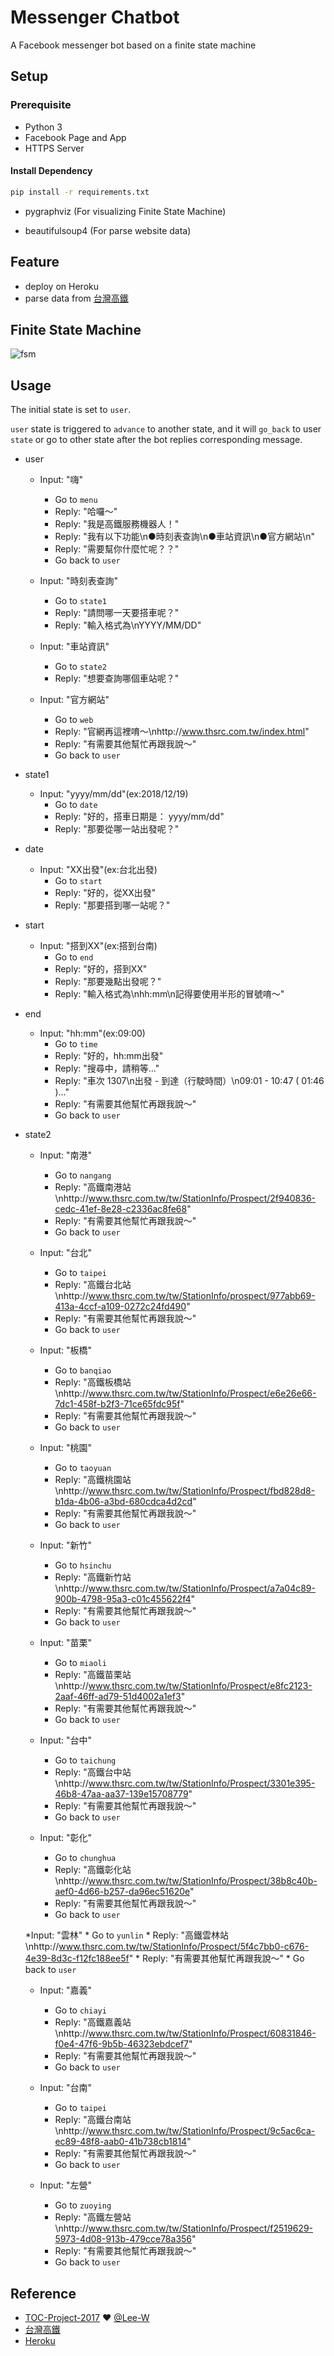 # Messenger Chatbot

A Facebook messenger bot based on a finite state machine

## Setup

### Prerequisite
* Python 3
* Facebook Page and App
* HTTPS Server

#### Install Dependency
```sh
pip install -r requirements.txt
```

* pygraphviz (For visualizing Finite State Machine)

* beautifulsoup4 (For parse website data)

## Feature
* deploy on Heroku
* parse data from [台灣高鐵](http://www.thsrc.com.tw/index.html)

## Finite State Machine
![fsm](./img/fsm.png)

## Usage
The initial state is set to `user`.

`user` state is triggered to `advance` to another state, and it will `go_back` to user `state` or go to other state after the bot replies corresponding message.

* user
	* Input: "嗨"
		* Go to `menu`
		* Reply: "哈囉～"
		* Reply: "我是高鐵服務機器人！"
		* Reply: "我有以下功能\n●時刻表查詢\n●車站資訊\n●官方網站\n"
		* Reply: "需要幫你什麼忙呢？？"
		* Go back to `user`

	* Input: "時刻表查詢"
		* Go to `state1`
		* Reply: "請問哪一天要搭車呢？"
		* Reply: "輸入格式為\nYYYY/MM/DD"

	* Input: "車站資訊"
		* Go to `state2`
		* Reply: "想要查詢哪個車站呢？"

	* Input: "官方網站"
		* Go to `web`
		* Reply: "官網再這裡唷～\nhttp://www.thsrc.com.tw/index.html"
		* Reply: "有需要其他幫忙再跟我說～"
		* Go back to `user`

* state1
	* Input: "yyyy/mm/dd"(ex:2018/12/19)
		* Go to `date`
		* Reply: "好的，搭車日期是： yyyy/mm/dd"
		* Reply: "那要從哪一站出發呢？"

* date
	* Input: "XX出發"(ex:台北出發)
		* Go to `start`
		* Reply: "好的，從XX出發"
		* Reply: "那要搭到哪一站呢？"

* start
	* Input: "搭到XX"(ex:搭到台南)
		* Go to `end`
		* Reply: "好的，搭到XX"
		* Reply: "那要幾點出發呢？"
		* Reply: "輸入格式為\nhh:mm\n記得要使用半形的冒號唷～"

* end
	* Input: "hh:mm"(ex:09:00)
		* Go to `time`
		* Reply: "好的，hh:mm出發"
		* Reply: "搜尋中，請稍等..."
		* Reply: "車次 1307\n出發 - 到達（行駛時間）\n09:01 - 10:47 ( 01:46 )..."
		* Reply: "有需要其他幫忙再跟我說～"
		* Go back to `user`

* state2
	* Input: "南港"
		* Go to `nangang`
		* Reply: "高鐵南港站\nhttp://www.thsrc.com.tw/tw/StationInfo/Prospect/2f940836-cedc-41ef-8e28-c2336ac8fe68"
		* Reply: "有需要其他幫忙再跟我說～"
		* Go back to `user`

	* Input: "台北"
		* Go to `taipei`
		* Reply: "高鐵台北站\nhttp://www.thsrc.com.tw/tw/StationInfo/prospect/977abb69-413a-4ccf-a109-0272c24fd490"
		* Reply: "有需要其他幫忙再跟我說～"
		* Go back to `user`
	
	* Input: "板橋"
		* Go to `banqiao`
		* Reply: "高鐵板橋站\nhttp://www.thsrc.com.tw/tw/StationInfo/Prospect/e6e26e66-7dc1-458f-b2f3-71ce65fdc95f"
		* Reply: "有需要其他幫忙再跟我說～"
		* Go back to `user`

	* Input: "桃園"
		* Go to `taoyuan`
		* Reply: "高鐵桃園站\nhttp://www.thsrc.com.tw/tw/StationInfo/Prospect/fbd828d8-b1da-4b06-a3bd-680cdca4d2cd"
		* Reply: "有需要其他幫忙再跟我說～"
		* Go back to `user`
	
	* Input: "新竹"
		* Go to `hsinchu`
		* Reply: "高鐵新竹站\nhttp://www.thsrc.com.tw/tw/StationInfo/Prospect/a7a04c89-900b-4798-95a3-c01c455622f4"
		* Reply: "有需要其他幫忙再跟我說～"
		* Go back to `user`

	* Input: "苗栗"
		* Go to `miaoli`
		* Reply: "高鐵苗栗站\nhttp://www.thsrc.com.tw/tw/StationInfo/Prospect/e8fc2123-2aaf-46ff-ad79-51d4002a1ef3"
		* Reply: "有需要其他幫忙再跟我說～"
		* Go back to `user`
	
	* Input: "台中"
		* Go to `taichung`
		* Reply: "高鐵台中站\nhttp://www.thsrc.com.tw/tw/StationInfo/Prospect/3301e395-46b8-47aa-aa37-139e15708779"
		* Reply: "有需要其他幫忙再跟我說～"
		* Go back to `user`

	* Input: "彰化"
		* Go to `chunghua`
		* Reply: "高鐵彰化站\nhttp://www.thsrc.com.tw/tw/StationInfo/Prospect/38b8c40b-aef0-4d66-b257-da96ec51620e"
		* Reply: "有需要其他幫忙再跟我說～"
		* Go back to `user`

	*Input: "雲林"
		* Go to `yunlin`
		* Reply: "高鐵雲林站\nhttp://www.thsrc.com.tw/tw/StationInfo/Prospect/5f4c7bb0-c676-4e39-8d3c-f12fc188ee5f"
		* Reply: "有需要其他幫忙再跟我說～"
		* Go back to `user`

	* Input: "嘉義"
		* Go to `chiayi`
		* Reply: "高鐵嘉義站\nhttp://www.thsrc.com.tw/tw/StationInfo/Prospect/60831846-f0e4-47f6-9b5b-46323ebdcef7"
		* Reply: "有需要其他幫忙再跟我說～"
		* Go back to `user`

	* Input: "台南"
		* Go to `taipei`
		* Reply: "高鐵台南站\nhttp://www.thsrc.com.tw/tw/StationInfo/Prospect/9c5ac6ca-ec89-48f8-aab0-41b738cb1814"
		* Reply: "有需要其他幫忙再跟我說～"
		* Go back to `user`

	* Input: "左營"
		* Go to `zuoying`
		* Reply: "高鐵左營站\nhttp://www.thsrc.com.tw/tw/StationInfo/Prospect/f2519629-5973-4d08-913b-479cce78a356"
		* Reply: "有需要其他幫忙再跟我說～"
		* Go back to `user`

## Reference
* [TOC-Project-2017](https://github.com/Lee-W/TOC-Project-2017) ❤️ [@Lee-W](https://github.com/Lee-W)
* [台灣高鐵](http://www.thsrc.com.tw/index.html)
* [Heroku](https://www.heroku.com/)
